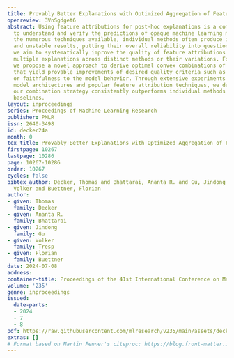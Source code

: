 ```yaml
---
title: Provably Better Explanations with Optimized Aggregation of Feature Attributions
openreview: 3VnSgdget6
abstract: Using feature attributions for post-hoc explanations is a common practice
  to understand and verify the predictions of opaque machine learning models. Despite
  the numerous techniques available, individual methods often produce inconsistent
  and unstable results, putting their overall reliability into question. In this work,
  we aim to systematically improve the quality of feature attributions by combining
  multiple explanations across distinct methods or their variations. For this purpose,
  we propose a novel approach to derive optimal convex combinations of feature attributions
  that yield provable improvements of desired quality criteria such as robustness
  or faithfulness to the model behavior. Through extensive experiments involving various
  model architectures and popular feature attribution techniques, we demonstrate that
  our combination strategy consistently outperforms individual methods and existing
  baselines.
layout: inproceedings
series: Proceedings of Machine Learning Research
publisher: PMLR
issn: 2640-3498
id: decker24a
month: 0
tex_title: Provably Better Explanations with Optimized Aggregation of Feature Attributions
firstpage: 10267
lastpage: 10286
page: 10267-10286
order: 10267
cycles: false
bibtex_author: Decker, Thomas and Bhattarai, Ananta R. and Gu, Jindong and Tresp,
  Volker and Buettner, Florian
author:
- given: Thomas
  family: Decker
- given: Ananta R.
  family: Bhattarai
- given: Jindong
  family: Gu
- given: Volker
  family: Tresp
- given: Florian
  family: Buettner
date: 2024-07-08
address:
container-title: Proceedings of the 41st International Conference on Machine Learning
volume: '235'
genre: inproceedings
issued:
  date-parts:
  - 2024
  - 7
  - 8
pdf: https://raw.githubusercontent.com/mlresearch/v235/main/assets/decker24a/decker24a.pdf
extras: []
# Format based on Martin Fenner's citeproc: https://blog.front-matter.io/posts/citeproc-yaml-for-bibliographies/
---
```

